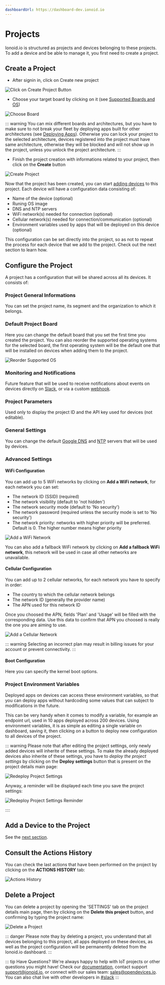 ```yaml
---
dashboardUrl: https://dashboard-dev.ionoid.io
---
```


# Projects

Ionoid.io is structured as projects and devices belonging to these projects. To
add a device and be able to manage it, you first need to create a project.

## Create a Project

- After signin in, click on <a :href="$frontmatter.dashboardUrl+'/projects/new'" target="_blank">Create new project</a>

![Click on Create Project Button](/steps/click_on_create_project_button.gif)

- Choose your target board by clicking on it (see [Supported Boards and
  OS](/docs/supported-boards-and-os.md))

![Choose Board](/steps/choose_board.gif)

::: warning
  You can mix different boards and architectures, but you have to make sure to
not break your fleet by deploying apps built for other architectures
(see [Deploying Apps](/)). Otherwise you can lock your project to the selected
architecture, devices registered into the project must have same architecture,
otherwise they will be blocked and will not show up in the project,
unless you unlock the project architecture.
:::

- Finish the project creation with informations related to your project, then
  click on the **Create** button

![Create Project](/steps/finish_create_project.gif)

Now that the project has been created, you can start
<a href="/docs/register-a-device.html" target="_blank">adding devices</a> to this
project. Each device will have a configuration data consisting of:

- Name of the device (optional)
- Runing OS image
- DNS and NTP servers
- WiFi network(s) needed for connection (optional)
- Cellular network(s) needed for connection/communication (optional)
- Environment variables used by apps that will be deployed on this device
  (optional)

This configuration can be set directly into the project, so as not to repeat
the process for each device that we add to the project. Check out the next
section to learn how.

## Configure the Project

A project has a configuration that will be shared across all its devices. It
consists of:

### Project General Informations

You can set the project name, its segment and the organization to which it
belongs.

### Default Project Board

Here you can change the default board that you set the first time you created the
project. You can also reorder the supported operating systems for the selected
board, the first operating system will be the default one that will be
installed on devices when adding them to the project.

![Reorder Supported OS](/steps/reorder_supported_os.png)

### Monitoring and Notifications

Future feature that will be used to receive notifications about events on
devices directly on [Slack](https://slack.com/), or via a custom
[webhook](https://wikipedia.org/wiki/Webhook).

### Project Parameters

Used only to display the project ID and the API key used for devices (not
editable).

### General Settings

You can change the default
[Google DNS](https://developers.google.com/speed/public-dns) and
[NTP](https://developers.google.com/time) servers that will be used by devices.

### Advanced Settings

#### WiFi Configuration

You can add up to 5 WiFi networks by clicking on **Add a WiFi network**, for each
network you can set:

- The network ID (SSID) (required)
- The network visibility (default to 'not hidden')
- The network security mode (default to 'No security')
- The network password (required unless the security mode is set to 'No
  security')
- The network priority: networks with higher priority will be preferred. Default
is 0. The higher number means higher priority

![Add a WiFi Network](/steps/add_wifi_network.gif)

You can also add a fallback WiFi network by clicking on **Add a fallback WiFi
network**, this network will be used in case all other networks are unavailable.

#### Cellular Configuration

You can add up to 2 cellular networks, for each network you have to specify in
order:

- The country to which the cellular network belongs
- The network ID (generally the provider name)
- The APN used for this network ID

Once you choosed the APN, fields 'Plan' and 'Usage' will be filled with the
corresponding data. Use this data to confirm that APN you choosed is really the
one you are aiming to use.

![Add a Cellular Network](/steps/add_cellular_network.gif)

::: warning
Selecting an incorrect plan may result in billing issues for your account or
prevent connectivity.
:::

#### Boot Configuration

Here you can specify the kernel boot options.

### Project Environment Variables

Deployed apps on devices can access these environment variables, so that you
can deploy apps without hardcoding some values that can subject to
modifications in the future.

This can be very handy when it comes to modify a
variable, for example an endpoint url, used in 10 apps deployed across 200
devices. Using environment variables, it is as simple as editing a single
variable on dashboard, saving it, then clicking on a button to deploy new
configuration to all devices of the project.

::: warning
Please note that after editing the project settings, only newly added devices
will inherite of these settings. To make the already deployed devices also
inherite of these settings, you have to _deploy the project settings_ by
clicking on the **Deploy settings** button that is present on the project details
main page:

![Redeploy Project Settings](/steps/redeploy_project_settings.png)

Anyway, a reminder will be displayed each time you save the project settings:

![Redeploy Project Settings Reminder](/steps/redeploy_project_settings_reminder.gif)

::::

## Add a Device to the Project

See the [next section](./devices.md).

## Consult the Actions History

You can check the last actions that have been performed on the project by
clicking on the **ACTIONS HISTORY** tab:

![Actions History](/steps/actions_history.png)


## Delete a Project

You can delete a project by opening the 'SETTINGS' tab on the project details
main page, then by clicking on the **Delete this project** button, and confirming
by typing the project name:

![Delete a Project](/steps/delete_a_project.gif)

::: danger
Please note thay by deleting a project, you understand that all devices
belonging to this project, all apps deployed on these devices, as well as the
project configuration will be permanently deleted from the Ionoid.io dashboard.
:::

::: tip Have Questions?
We're always happy to help with IoT projects or other questions you might have!
Check our [documentation](https://docs.ionoid.io/#/), contact
support <support@ionoid.io>, or connect with our sales team: sales@opendevices.io.
You can also chat live with other developers in  [#slack](https://ionoidcommunity.slack.com/join/shared_invite/enQtODAzODgwOTIyMDY4LWExNWVmMDJhMDE2YWYyMjE3N2FlOGNlZjM4NDlmYmM5MmNhYWY1ZTZmOWMwYTYxYTMxNTQzODYzYmRmODMzOWI)
:::
